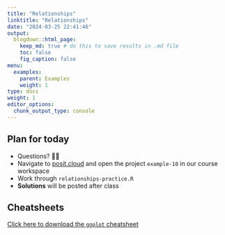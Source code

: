 ```yaml
---
title: "Relationships"
linktitle: "Relationships"
date: "2024-03-25 22:41:46"
output:
  blogdown::html_page:
    keep_md: true # do this to save results in .md file
    toc: false
    fig_caption: false
menu:
  examples:
    parent: Examples
    weight: 1
type: docs
weight: 1
editor_options:
  chunk_output_type: console
---
```


## Plan for today
- Questions? :raising_hand_woman:
- Navigate to [posit.cloud](http://posit.cloud) and open the project `example-10` in our course workspace
- Work through `relationships-practice.R`
- **Solutions** will be posted after class


## Cheatsheets

[Click here to download the `ggplot` cheatsheet](https://rstudio.github.io/cheatsheets/data-visualization.pdf)
